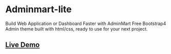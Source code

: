 # Adminmart-lite
Build Web Application or Dashboard Faster with AdminMart Free Bootstrap4 Admin theme built with html/css, ready to use for your next project.
<h2><a href="https://adminmart.com/" >Live Demo</a></h2>
